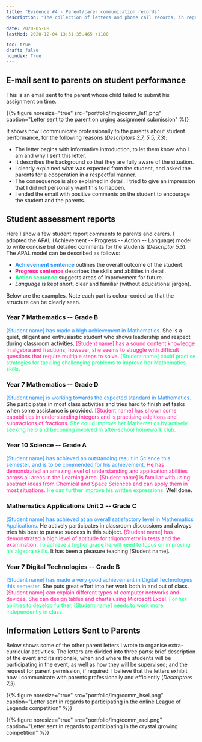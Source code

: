 ```yaml
---
title: "Evidence #4 - Parent/carer communication records"
description: "The collection of letters and phone call records, in regards to student achievement and the student assessment reports to parents/carers."

date: 2020-05-08
lastMod: 2020-12-04 13:31:35.465 +1100

toc: true
draft: false
noindex: True
---
```


## E-mail sent to parents on student performance

This is an email sent to the parent whose child failed to submit his assignment on time.

{{% figure noresize="true" src="portfolio/img/comm_let1.png" caption="Letter sent to the parent on urging assignment submission" %}}

It shows how I communicate professionally to the parents about student performance, for the following reasons (*Descriptors 3.7, 5.5, 7.3*):

  * The letter begins with informative introduction, to let them know who I am and why I sent this letter.
  * It describes the background so that they are fully aware of the situation.
  * I clearly explained what was expected from the student, and asked the parents for a cooperation in a respectful manner.
  * The consequence is also explained in detail. I tried to give an impression that I did not personally want this to happen.
  * I ended the email with positive comments on the student to encourage the student and the parents.

## Student assessment reports

Here I show a few student report comments to parents and carers. I adopted the APAL (Achievement -- Progress -- Action -- Language) model to write concise but detailed comments for the students (*Descriptor 5.5*). The APAL model can be described as follows:

  * <span style="color:dodgerblue">**Achievement sentence**</span> outlines the overall outcome of the student.
  * <span style="color:deeppink">**Progress sentence**</span> describes the skills and abilities in detail.
  * <span style="color:springgreen">**Action sentence**</span> suggests areas of improvement for future.
  * *Language* is kept short, clear and familiar (without educational jargon).

Below are the examples. Note each part is colour-coded so that the structure can be clearly seen.

### Year 7 Mathematics -- Grade B

<span style="color:dodgerblue">\[Student name\] has made a high achievement in Mathematics.</span> She is a quiet, diligent and enthusiastic student who shows leadership and respect during classroom activities. <span style="color:deeppink">\[Student name\] has a sound content knowledge in algebra and fractions; however, she seems to struggle with difficult questions that require multiple steps to solve.</span> <span style="color:springgreen">\[Student name\] could practise strategies for tackling challenging problems to improve her Mathematics skills.</span>

### Year 7 Mathematics -- Grade D

<span style="color:dodgerblue">\[Student name\] is working towards the expected standard in Mathematics.</span> She participates in most class activities and tries hard to finish set tasks when some assistance is provided. <span style="color:deeppink">\[Student name\] has shown some capabilities in understanding integers and is practising additions and subtractions of fractions.</span> <span style="color:springgreen">She could improve her Mathematics by actively seeking help and becoming involved in after-school homework club.</span>

### Year 10 Science -- Grade A

<span style="color:dodgerblue">\[Student name\] has achieved an outstanding result in Science this semester, and is to be commended for his achievement.</span> <span style="color:deeppink">He has demonstrated an amazing level of understanding and application abilities across all areas in the Learning Area. \[Student name\] is familiar with using abstract ideas from Chemical and Space Sciences and can apply them in most situations.</span> <span style="color:springgreen">He can further improve his written expressions.</span> Well done.

### Mathematics Applications Unit 2 -- Grade C

<span style="color:dodgerblue">\[Student name\] has achieved at an overall satisfactory level in Mathematics Applications.</span> He actively participates in classroom discussions and always tries his best to pursue success in this subject. <span style="color:deeppink">\[Student name\] has demonstrated a high level of aptitude for trigonometry in tests and the examination.</span> <span style="color:springgreen">To achieve a higher grade he will need to focus on improving his algebra skills.</span> It has been a pleasure teaching \[Student name\].

### Year 7 Digital Technologies -- Grade B

<span style="color:dodgerblue">\[Student name\] has made a very good achievement in Digital Technologies this semester.</span> She puts great effort into her work both in and out of class. <span style="color:deeppink">\[Student name\] can explain different types of computer networks and devices. She can design tables and charts using Microsoft Excel.</span> <span style="color:springgreen">For her abilities to develop further, \[Student name\] needs to work more independently in class.</span>

## Information Letters Sent to Parents

Below shows some of the other parent letters I wrote to organise extra-curricular activities. The letters are divided into three parts: brief description of the event and its rationale; when and where the students will be participating in the event, as well as how they will be supervised; and the request for parent permission, if required. I believe that the letters exhibit how I communicate with parents professionally and efficiently (*Descriptors 7.3*).

{{% figure noresize="true" src="portfolio/img/comm_hsel.png" caption="Letter sent in regards to participating in the online League of Legends competition" %}}

{{% figure noresize="true" src="portfolio/img/comm_raci.png" caption="Letter sent in regards to participating in the crystal growing competition" %}}